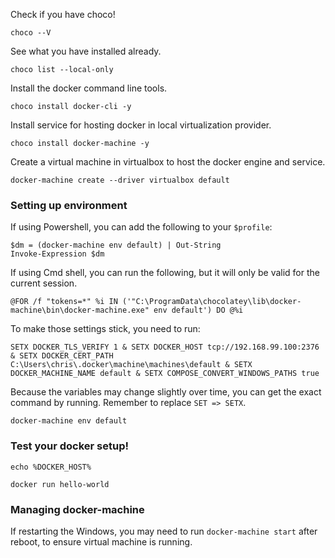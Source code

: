 
Check if you have choco!

```bash|{type:'command', failed_when: "!stdout.includes('Chocolatey v')"}
choco --V
```

See what you have installed already.

```bash|{type:'command'}
choco list --local-only
```

Install the docker command line tools.

```bash|{type:'command', privileged: true, failed_when: "!stderror.includes('The install of docker-cli was successful')"}
choco install docker-cli -y
```

Install service for hosting docker in local virtualization provider.

```bash|{type:'command', privileged: true, failed_when: "!stderror.includes('The install of docker-machine was successful')"}
choco install docker-machine -y
```

Create a virtual machine in virtualbox to host the docker engine and service.

```bash|{type:'command'}
docker-machine create --driver virtualbox default
```

### Setting up environment

If using Powershell, you can add the following to your `$profile`:
```
$dm = (docker-machine env default) | Out-String
Invoke-Expression $dm
```

If using Cmd shell, you can run the following, but it will only be valid for the current session.
```
@FOR /f "tokens=*" %i IN ('"C:\ProgramData\chocolatey\lib\docker-machine\bin\docker-machine.exe" env default') DO @%i
```

To make those settings stick, you need to run:

```bash|{type:'command'}
SETX DOCKER_TLS_VERIFY 1 & SETX DOCKER_HOST tcp://192.168.99.100:2376 & SETX DOCKER_CERT_PATH C:\Users\chris\.docker\machine\machines\default & SETX DOCKER_MACHINE_NAME default & SETX COMPOSE_CONVERT_WINDOWS_PATHS true
```

Because the variables may change slightly over time, you can get the exact command by running. Remember to replace `SET => SETX`. 

```bash|{type:'command'}
docker-machine env default
```

### Test your docker setup!

```bash|{type:'command'}
echo %DOCKER_HOST%
```

```bash|{type:'command'}
docker run hello-world
```

### Managing docker-machine

If restarting the Windows, you may need to run `docker-machine start` after reboot, to ensure virtual machine is running.